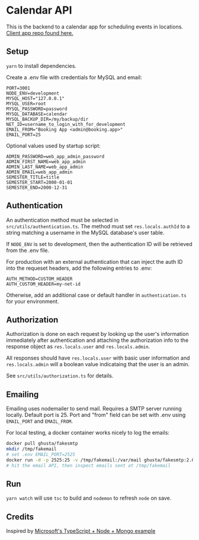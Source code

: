 # Calendar API

This is the backend to a calendar app for scheduling events in locations.
[Client app repo found here.](https://github.com/dwmorrin/material-calendar)

## Setup

`yarn` to install dependencies.

Create a .env file with credentials for MySQL and email:

```
PORT=3001
NODE_ENV=development
MYSQL_HOST="127.0.0.1"
MYSQL_USER=root
MYSQL_PASSWORD=password
MYSQL_DATABASE=calendar
MYSQL_BACKUP_DIR=/my/backup/dir
NET_ID=username_to_login_with_for_development
EMAIL_FROM="Booking App <admin@booking.app>"
EMAIL_PORT=25
```

Optional values used by startup script:

```
ADMIN_PASSWORD=web_app_admin_password
ADMIN_FIRST_NAME=web_app_admin
ADMIN_LAST_NAME=web_app_admin
ADMIN_EMAIL=web_app_admin
SEMESTER_TITLE=title
SEMESTER_START=2000-01-01
SEMESTER_END=2000-12-31
```

## Authentication

An authentication method must be selected in `src/utils/authentication.ts`.
The method must set `res.locals.authId` to a string matching a username in the
MySQL database's user table.

If `NODE_ENV` is set to development, then the authentication ID will be retrieved
from the .env file.

For production with an external authentication that can inject the auth ID into
the requeset headers, add the following entries to .env:

```
AUTH_METHOD=CUSTOM_HEADER
AUTH_CUSTOM_HEADER=my-net-id
```

Otherwise, add an additional case or default handler in `authentication.ts` for
your environment.

## Authorization

Authorization is done on each request by looking up the user's information
immediately after authentication and attaching the authorization info to the
response object as `res.locals.user` and `res.locals.admin`.

All responses should have `res.locals.user` with basic user information and
`res.locals.admin` will a boolean value indicataing that the user is an admin.

See `src/utils/authorization.ts` for details.

## Emailing

Emailing uses nodemailer to send mail. Requires a SMTP server running locally.
Default port is 25. Port and "from" field can be set with .env using
`EMAIL_PORT` and `EMAIL_FROM`.

For local testing, a docker container works nicely to log the emails:

```sh
docker pull ghusta/fakesmtp
mkdir /tmp/fakemail
# set .env EMAIL_PORT=2525
docker run -d -p 2525:25 -v /tmp/fakemail:/var/mail ghusta/fakesmtp:2.0
# hit the email API, then inspect emails sent at /tmp/fakemail
```

## Run

`yarn watch` will use `tsc` to build and `nodemon` to refresh `node` on save.

## Credits

Inspired by [Microsoft's TypeScript + Node + Mongo example](https://github.com/microsoft/TypeScript-Node-Starter)
